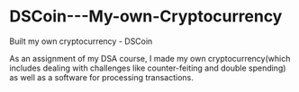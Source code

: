 # DSCoin---My-own-Cryptocurrency
Built my own cryptocurrency - DSCoin

As an assignment of my DSA course, I made my own cryptocurrency(which includes dealing with challenges like counter-feiting and double spending) as well as a software for processing transactions.
